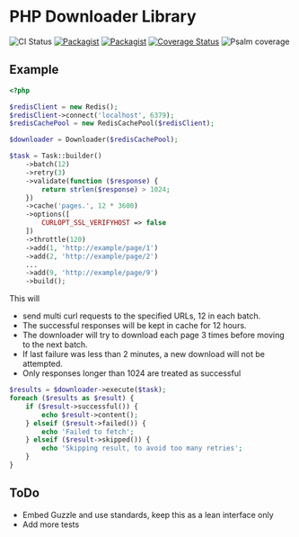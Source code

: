 # PHP Downloader Library

![CI Status](https://github.com/vasily-kartashov/downloader/workflows/CI/badge.svg?branch=master&event=push)
[![Packagist](https://img.shields.io/packagist/v/vasily-kartashov/downloader.svg)](https://packagist.org/packages/vasily-kartashov/downloader)
[![Packagist](https://img.shields.io/packagist/dt/vasily-kartashov/downloader.svg)](https://packagist.org/packages/vasily-kartashov/downloader)
[![Coverage Status](https://coveralls.io/repos/github/vasily-kartashov/downloader/badge.svg?branch=master)](https://coveralls.io/github/vasily-kartashov/downloader?branch=master)
![Psalm coverage](https://shepherd.dev/github/vasily-kartashov/downloader/coverage.svg?)

## Example

```php
<?php

$redisClient = new Redis();
$redisClient->connect('localhost', 6379);
$redisCachePool = new RedisCachePool($redisClient);

$downloader = Downloader($redisCachePool);

$task = Task::builder()
    ->batch(12)
    ->retry(3)
    ->validate(function ($response) {
        return strlen($response) > 1024;
    })
    ->cache('pages.', 12 * 3600)
    ->options([
        CURLOPT_SSL_VERIFYHOST => false
    ])
    ->throttle(120)
    ->add(1, 'http://example/page/1')
    ->add(2, 'http://example/page/2')
    ...
    ->add(9, 'http://example/page/9')
    ->build();
```

This will 
- send multi curl requests to the specified URLs, 12 in each batch.
- The successful responses will be kept in cache for 12 hours.
- The downloader will try to download each page 3 times before moving to the next batch.
- If last failure was less than 2 minutes, a new download will not be attempted.
- Only responses longer than 1024 are treated as successful

```php
$results = $downloader->execute($task);
foreach ($results as $result) {
    if ($result->successful()) {
        echo $result->content();
    } elseif ($result->failed()) {
        echo 'Failed to fetch';
    } elseif ($result->skipped()) {
        echo 'Skipping result, to avoid too many retries';
    }
}
```

## ToDo

- Embed Guzzle and use standards, keep this as a lean interface only
- Add more tests
